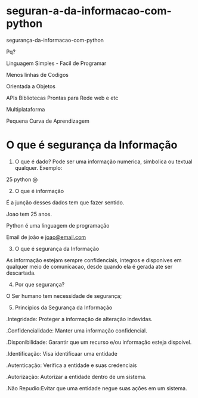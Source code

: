 # seguran-a-da-informacao-com-python
segurança-da-informacao-com-python

Pq?

Linguagem Simples - Facil de Programar

Menos linhas de Codigos

Orientada a Objetos

APIs  Bibliotecas Prontas para Rede web e etc

Multiplataforma

Pequena Curva de Aprendizagem

# O que é segurança da Informação

1. O que é dado?
Pode ser uma informação numerica, simbolica ou textual qualquer.
Exemplo:

25
python
@

2. O que é informação

É a junção desses dados tem que fazer sentido.

Joao tem 25 anos.

Python é uma linguagem de programação

Email de joão e joao@email.com

3. O que é segurança da Informação

As informação estejam sempre confidenciais, integros e disponives em qualquer meio de comunicacao, desde quando ela é gerada ate ser descartada.

4. Por que segurança?

O Ser humano tem necessidade de segurança;

5. Principios da Segurança da Informação

.Integridade: Proteger a informação de alteração indevidas.

.Confidencialidade: Manter uma informação confidencial.

.Disponibilidade: Garantir que um recurso e/ou informação esteja dispoivel.

.Identificação: Visa identificaar uma entidade

.Autenticação: Verifica a entidade e suas credenciais

.Autorização: Autorizar a entidade dentro de um sistema.

.Não Repudio:Evitar que uma entidade negue suas ações em um sistema.






 



